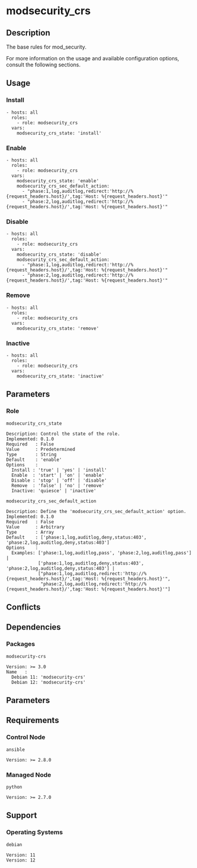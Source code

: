 # modsecurity_crs

## Description

The base rules for mod_security.

For more information on the usage and available configuration options,
consult the following sections.

## Usage

### Install

```
- hosts: all
  roles:
    - role: modsecurity_crs
  vars:
    modsecurity_crs_state: 'install'
```

### Enable

```
- hosts: all
  roles:
    - role: modsecurity_crs
  vars:
    modsecurity_crs_state: 'enable'
    modsecurity_crs_sec_default_action:
      - "phase:1,log,auditlog,redirect:'http://%{request_headers.host}/',tag:'Host: %{request_headers.host}'"
      - "phase:2,log,auditlog,redirect:'http://%{request_headers.host}/',tag:'Host: %{request_headers.host}'"
```

### Disable

```
- hosts: all
  roles:
    - role: modsecurity_crs
  vars:
    modsecurity_crs_state: 'disable'
    modsecurity_crs_sec_default_action:
      - "phase:1,log,auditlog,redirect:'http://%{request_headers.host}/',tag:'Host: %{request_headers.host}'"
      - "phase:2,log,auditlog,redirect:'http://%{request_headers.host}/',tag:'Host: %{request_headers.host}'"
```

### Remove

```
- hosts: all
  roles:
    - role: modsecurity_crs
  vars:
    modsecurity_crs_state: 'remove'
```

### Inactive

```
- hosts: all
  roles:
    - role: modsecurity_crs
  vars:
    modsecurity_crs_state: 'inactive'
```

## Parameters

### Role

`modsecurity_crs_state`

    Description: Control the state of the role.
    Implemented: 0.1.0
    Required   : False
    Value      : Predetermined
    Type       : String
    Default    : 'enable'
    Options    :
      Install : 'true' | 'yes' | 'install'
      Enable  : 'start' | 'on' | 'enable'
      Disable : 'stop' | 'off' | 'disable'
      Remove  : 'false' | 'no' | 'remove'
      Inactive: 'quiesce' | 'inactive'

`modsecurity_crs_sec_default_action`

    Description: Define the 'modsecurity_crs_sec_default_action' option.
    Implemented: 0.1.0
    Required   : False
    Value      : Arbitrary
    Type       : Array
    Default    : ['phase:1,log,auditlog,deny,status:403', 'phase:2,log,auditlog,deny,status:403']
    Options    :
      Examples: ['phase:1,log,auditlog,pass', 'phase:2,log,auditlog,pass'] |
                ['phase:1,log,auditlog,deny,status:403', 'phase:2,log,auditlog,deny,status:403'] |
                ["phase:1,log,auditlog,redirect:'http://%{request_headers.host}/',tag:'Host: %{request_headers.host}'",
                 "phase:2,log,auditlog,redirect:'http://%{request_headers.host}/',tag:'Host: %{request_headers.host}'"]

## Conflicts

## Dependencies

### Packages

`modsecurity-crs`

    Version: >= 3.0
    Name   :
      Debian 11: 'modsecurity-crs'
      Debian 12: 'modsecurity-crs'

## Parameters

## Requirements

### Control Node

`ansible`

    Version: >= 2.8.0

### Managed Node

`python`

    Version: >= 2.7.0

## Support

### Operating Systems

`debian`

    Version: 11
    Version: 12
